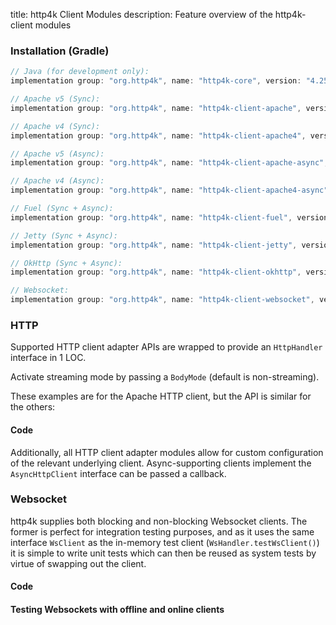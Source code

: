 title: http4k Client Modules
description: Feature overview of the http4k-client modules

### Installation (Gradle)

```groovy
// Java (for development only):
implementation group: "org.http4k", name: "http4k-core", version: "4.25.16.0"

// Apache v5 (Sync): 
implementation group: "org.http4k", name: "http4k-client-apache", version: "4.25.16.0"

// Apache v4 (Sync): 
implementation group: "org.http4k", name: "http4k-client-apache4", version: "4.25.16.0"

// Apache v5 (Async): 
implementation group: "org.http4k", name: "http4k-client-apache-async", version: "4.25.16.0"

// Apache v4 (Async): 
implementation group: "org.http4k", name: "http4k-client-apache4-async", version: "4.25.16.0"

// Fuel (Sync + Async): 
implementation group: "org.http4k", name: "http4k-client-fuel", version: "4.25.16.0"

// Jetty (Sync + Async): 
implementation group: "org.http4k", name: "http4k-client-jetty", version: "4.25.16.0"

// OkHttp (Sync + Async): 
implementation group: "org.http4k", name: "http4k-client-okhttp", version: "4.25.16.0"

// Websocket: 
implementation group: "org.http4k", name: "http4k-client-websocket", version: "4.25.16.0"
```

### HTTP
Supported HTTP client adapter APIs are wrapped to provide an `HttpHandler` interface in 1 LOC.

Activate streaming mode by passing a `BodyMode` (default is non-streaming).

These examples are for the Apache HTTP client, but the API is similar for the others:

#### Code [<img class="octocat"/>](https://github.com/http4k/http4k/blob/master/src/docs/guide/reference/clients/example_http.kt)

<script src="https://gist-it.appspot.com/https://github.com/http4k/http4k/blob/master/src/docs/guide/reference/clients/example_http.kt"></script>

Additionally, all HTTP client adapter modules allow for custom configuration of the relevant underlying client. Async-supporting clients implement the `AsyncHttpClient` interface can be passed a callback.

### Websocket
http4k supplies both blocking and non-blocking Websocket clients. The former is perfect for integration testing purposes, and as it uses the same interface `WsClient` as the in-memory test client (`WsHandler.testWsClient()`) it is simple to write unit tests which can then be reused as system tests by virtue of swapping out the client.

#### Code [<img class="octocat"/>](https://github.com/http4k/http4k/blob/master/src/docs/guide/reference/clients/example_websocket.kt)

<script src="https://gist-it.appspot.com/https://github.com/http4k/http4k/blob/master/src/docs/guide/reference/clients/example_websocket.kt"></script>

#### Testing Websockets with offline and online clients [<img class="octocat"/>](https://github.com/http4k/http4k/blob/master/src/docs/guide/reference/clients/TestingWebsockets.kt)

<script src="https://gist-it.appspot.com/https://github.com/http4k/http4k/blob/master/src/docs/guide/reference/clients/TestingWebsockets.kt"></script>
